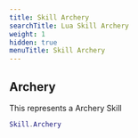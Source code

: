 ```yaml
---
title: Skill Archery
searchTitle: Lua Skill Archery
weight: 1
hidden: true
menuTitle: Skill Archery
---
```

## Archery

This represents a Archery Skill
```lua
Skill.Archery
```